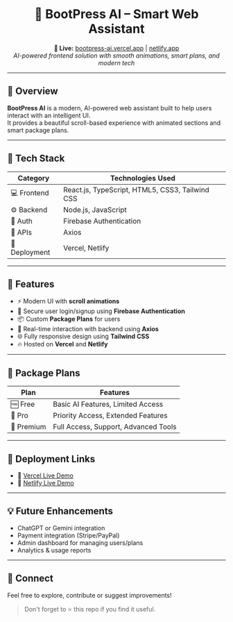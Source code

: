 <h1 align="center">🤖 BootPress AI – Smart Web Assistant</h1>

<p align="center">
  <strong>🚀 Live:</strong> <a href="https://bootpress-ai.vercel.app/">bootpress-ai.vercel.app</a> |
  <a href="https://tiny-beignet-06086a.netlify.app/">netlify.app</a><br/>
  <em>AI-powered frontend solution with smooth animations, smart plans, and modern tech</em>
</p>

---

## 📌 Overview

**BootPress AI** is a modern, AI-powered web assistant built to help users interact with an intelligent UI.  
It provides a beautiful scroll-based experience with animated sections and smart package plans.

---

## 🔧 Tech Stack

| Category        | Technologies Used |
|-----------------|--------------------|
| 💻 Frontend     | React.js, TypeScript, HTML5, CSS3, Tailwind CSS |
| ⚙️ Backend      | Node.js, JavaScript |
| 🔐 Auth         | Firebase Authentication |
| 🔗 APIs         | Axios |
| 🚀 Deployment   | Vercel, Netlify |

---

## 🎯 Features

- ⚡ Modern UI with **scroll animations**
- 🔐 Secure user login/signup using **Firebase Authentication**
- 📦 Custom **Package Plans** for users
- 🔄 Real-time interaction with backend using **Axios**
- 🌐 Fully responsive design using **Tailwind CSS**
- 🔥 Hosted on **Vercel** and **Netlify**

---

## 🧩 Package Plans

| Plan       | Features                               |
|------------|----------------------------------------|
| 🆓 Free     | Basic AI Features, Limited Access     |
| 🚀 Pro      | Priority Access, Extended Features    |
| 💼 Premium | Full Access, Support, Advanced Tools   |

---

## 📍 Deployment Links

- 🔗 [Vercel Live Demo](https://bootpress-ai.vercel.app/)
- 🔗 [Netlify Live Demo](https://tiny-beignet-06086a.netlify.app/)

---

## 💡 Future Enhancements

- ChatGPT or Gemini integration  
- Payment integration (Stripe/PayPal)  
- Admin dashboard for managing users/plans  
- Analytics & usage reports  

---

## 🙌 Connect

Feel free to explore, contribute or suggest improvements!

> Don't forget to ⭐️ this repo if you find it useful.
